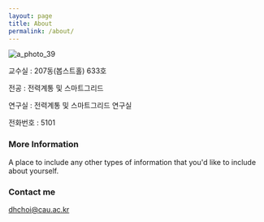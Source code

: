 ```yaml
---
layout: page
title: About
permalink: /about/
---
```


![a_photo_39](https://cloud.githubusercontent.com/assets/7651577/6588879/83ef1db8-c7db-11e4-885b-c97667eab9f7.jpg)

교수실 : 207동(봅스트홀) 633호

전공 : 전력계통 및 스마트그리드

연구실 : 전력계통 및 스마트그리드 연구실

전화번호 : 5101

### More Information

A place to include any other types of information that you'd like to include about yourself.

### Contact me

[dhchoi@cau.ac.kr](mailto:dhchoi@cau.ac.kr)
